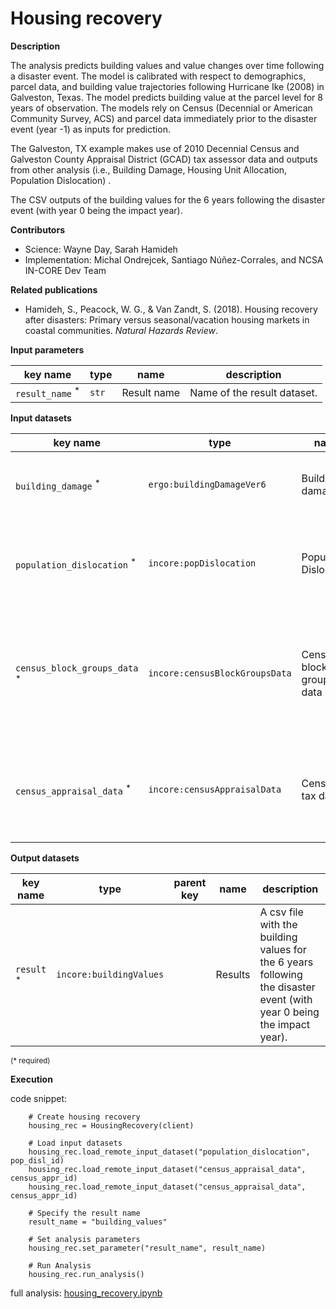# Housing recovery

**Description**

The analysis predicts building values and value changes over time following a disaster event. The model is calibrated with respect to demographics, parcel data, and building value trajectories following Hurricane Ike (2008) in Galveston, Texas. The model predicts building value at the parcel level for 8 years of observation. The models rely on Census (Decennial or American Community Survey, ACS) and parcel data immediately prior to the disaster event (year -1) as inputs for prediction.

The Galveston, TX example makes use of 2010 Decennial Census and Galveston County Appraisal District (GCAD) tax assessor data and outputs from other analysis (i.e., Building Damage, Housing Unit Allocation, Population Dislocation) . 

The CSV outputs of the building values for the 6 years following the disaster event (with year 0 being the impact year).

**Contributors**

- Science: Wayne Day, Sarah Hamideh
- Implementation: Michal Ondrejcek, Santiago Núñez-Corrales, and NCSA IN-CORE Dev Team

**Related publications**

- Hamideh, S., Peacock, W. G., & Van Zandt, S. (2018). Housing recovery after disasters: Primary versus seasonal/vacation housing markets in coastal communities. *Natural Hazards Review*.

**Input parameters**

key name | type | name | description
--- | --- | --- | ---
`result_name` <sup>*</sup> | `str` | Result name | Name of the result dataset.

**Input datasets**

key name | type | name | description
--- | --- | --- | ---
`building_damage` <sup>*</sup> | `ergo:buildingDamageVer6` | Building damage |  A csv file with structural building damage.
`population_dislocation` <sup>*</sup> | `incore:popDislocation` | Population Dislocation | A csv file with Population Dislocation aggregated to the block group level.
`census_block_groups_data` <sup>*</sup> | `incore:censusBlockGroupsData` | Census block groups data | Census ACS data, 2010 5yr data for block groups available at IPUMS NHGIS web site.
`census_appraisal_data` <sup>*</sup> | `incore:censusAppraisalData` | Census tax data | Census data, 2010 Decennial Census District (GCAD) Census data.

**Output datasets**

key name | type | parent key | name | description
--- | --- | --- | --- | ---
`result` <sup>*</sup> | `incore:buildingValues` | | Results | A csv file with the building values for the 6 years following the disaster event (with year 0 being the impact year).

<small>(* required)</small>

**Execution**

code snippet:

```
    # Create housing recovery
    housing_rec = HousingRecovery(client)
    
    # Load input datasets
    housing_rec.load_remote_input_dataset("population_dislocation", pop_disl_id)
    housing_rec.load_remote_input_dataset("census_appraisal_data", census_appr_id)
    housing_rec.load_remote_input_dataset("census_appraisal_data", census_appr_id)

    # Specify the result name
    result_name = "building_values"
    
    # Set analysis parameters
    housing_rec.set_parameter("result_name", result_name)

    # Run Analysis
    housing_rec.run_analysis()

```

full analysis: [housing_recovery.ipynb](https://github.com/IN-CORE/incore-docs/blob/master/notebooks/housing_recovery.ipynb)
